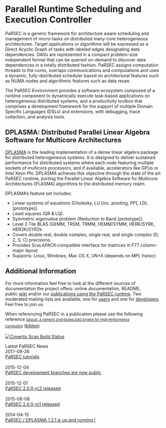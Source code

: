 
<h1>Parallel Runtime Scheduling and Execution Controller</h1>

PaRSEC is a generic framework for architecture aware scheduling and management of micro-tasks on distributed many-core heterogeneous architectures. Target applications or algorithms will be expressed as a Direct Acyclic Graph of tasks with labeled edges designating data dependencies. DAGs are represented in a compact problem-size independent format that can be queried on-demand to discover data dependencies in a totally distributed fashion. PaRSEC assigns computation threads to the cores, overlaps communications and computations and uses a dynamic, fully-distributed scheduler based on architectural features such as NUMA nodes and algorithmic features such as data reuse.

The PaRSEC Environment provides a software ecosystem composed of a runtime component to dynamically execute task-based applications on heterogeneous distributed systems, and a productivity toolbox that comprises a development framework for the support of multiple Domain Specific Languages (DSLs) and extensions, with debugging, trace collection, and analysis tools.

<h2>DPLASMA: Distributed Parallel Linear Algebra Software for Multicore Architectures</h2>

<a title="flyer" href="https://icl.utk.edu/graphics/posters/files/SC13-DPLASMA.pdf" target="_blank">DPLASMA</a> is the leading implementation of a dense linear algebra package for distributed heterogeneous systems. It is designed to deliver sustained performance for distributed systems where each node featuring multiple sockets of multicore processors, and if available, accelerators like GPUs or Intel Xeon Phi. DPLASMA achieves this objective through the state of the art PaRSEC runtime, porting the Parallel Linear Algebra Software for Multicore Architectures (PLASMA) algorithms to the distributed memory realm.

DPLASMA&rsquo;s feature set includes:
* Linear systems of equations (Cholesky, LU [inc. pivoting, PP], LDL [prototype]).
* Least squares (QR &amp; LQ).
* Symmetric eigenvalue problem (Reduction to Band [prototype]).
* Level 3 Tile BLAS (GEMM, TRSM, TRMM, HEMM/SYMM, HERK/SYRK, HER2K/SYR2k.
* Covers double real, double complex, single real, and single complex (D, Z, S, C) precisions.
* Provides ScaLAPACK-compatible interface for matrices in F77 column-major layout
* Supports: Linux, Windows, Mac OS X, UN*X (depends on MPI, hwloc)

<h2>Additional Information</h2>

For more information feel free to look at the different sources of documentation the project offers: online documentation, README, public&nbsp;<a title="Wiki" href="https://bitbucket.org/icldistcomp/parsec/wiki/Home" target="_blank">wiki</a>&nbsp;and/or our <a href="https://www.icl.utk.edu/publications?f%5Bsearch%5D=parsec">publications using the PaRSEC runtime</a>. Two moderated mailing-lists are available, one for <a href="https://groups.google.com/a/icl.utk.edu/d/forum/dplasma-users">users</a> and one for <a title="Devel" href="https://groups.google.com/a/icl.utk.edu/d/forum/dplasma-devel" target="_blank">developers</a>. Feel free to join us.

When referencing PaRSEC in a publication please use the following reference&nbsp;<a style="font-size: 11px; line-height: 21px;" href="http://www.icl.utk.edu/node/616">DAGuE: A Generic Distributed DAG Engine for High Performance Computing</a>&nbsp;(<a href="http://www.icl.utk.edu/publications/export/bibtex/616">bibtex</a>)

<a href="https://scan.coverity.com/projects/41"> <img src="https://scan.coverity.com/projects/41/badge.svg" alt="Coverity Scan Build Status" /> </a>


<div class="SectionTitle">Latest PaRSEC News</div>
<span class="NewsDate-Alt">2017-09-26</span>
<div class="NewsHeadline-sm"><a href="news/news.html%3Fid=378.html">PaRSEC tutorials</a></div>
<br />
<span class="NewsDate-Alt">2015-12-04</span>
<div class="NewsHeadline-sm"><a href="news/news.html%3Fid=371.html">PaRSEC development branches are now public </a></div>
<br />
<span class="NewsDate-Alt">2015-12-01</span>
<div class="NewsHeadline-sm"><a href="news/news.html%3Fid=370.html">PaRSEC 2.0.0-rc2 released</a></div>
<br />
<span class="NewsDate-Alt">2015-06-08</span>
<div class="NewsHeadline-sm"><a href="news/news.html%3Fid=364.html">PaRSEC 2.0.0-rc1 released</a></div>
<br />
<span class="NewsDate-Alt">2014-04-15</span>
<div class="NewsHeadline-sm"><a href="news/news.html%3Fid=340.html">PaRSEC / DPLASMA 1.2.1 is up and running !</a></div>
